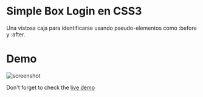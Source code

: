 Simple Box Login en CSS3
===========

Una vistosa caja para identificarse usando pseudo-elementos como :before y :after.


Demo
====

![screenshot](http://9ls.com.ar/oscarweb/posts/css3_box_login_470.jpg)

Don't forget to check the [live demo](http://oscarweb.com.ar/ejemplos/css3-box-login/)
